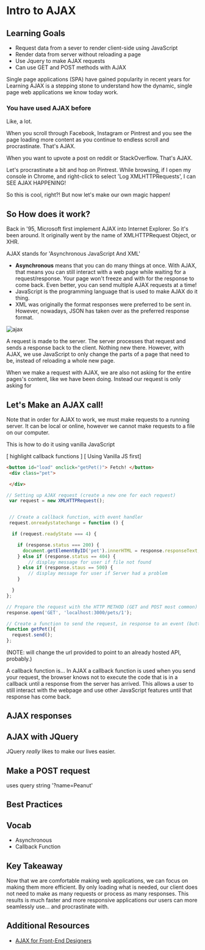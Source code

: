 # Intro to AJAX

## Learning Goals
- Request data from a sever to render client-side using JavaScript
- Render data from server without reloading a page
- Use Jquery to make AJAX requests
- Can use GET and POST methods with AJAX


Single page applications (SPA) have gained popularity in recent years for
Learning AJAX is a stepping stone to understand how the dynamic, single page web applications we know today work.

### You have used AJAX before
Like, a lot.  

When you scroll through Facebook, Instagram or Pintrest and you see the page loading more content as you continue to endless scroll and procrastinate. That's AJAX.

When you want to upvote a post on reddit or StackOverflow. That's AJAX.

Let's procrastinate a bit and hop on Pintrest. While browsing, if I open my console in Chrome, and right-click to select 'Log XMLHTTPRequests', I can SEE AJAX HAPPENING!


So this is cool, right?! But now let's make our own magic happen!

## So How does it work?

Back in '95, Microsoft first implement AJAX into Internet Explorer. So it's been around. It originally went by the name of XMLHTTPRequest Object, or XHR.  

AJAX stands for 'Asynchronous JavaScript And XML'
  - **Asynchronous** means that you can do many things at once. With AJAX, that means you can still interact with a web page while waiting for a request/response. Your page won't freeze and with for the response to come back. Even better, you can send multiple AJAX requests at a time!
  - JavaScript is the programming language that is used to make AJAX do it thing.
  - XML was originally the format responses were preferred to be sent in. However, nowadays, JSON has taken over as the preferred response format.

![ajax](https://cms-assets.tutsplus.com/uploads%2Fusers%2F30%2Fposts%2F25099%2Fimage-1453383492163.png)

A request is made to the server. The server processes that request and sends a response back to the client. Nothing new there. However, with AJAX, we use JavaScript to only change the parts of a page that need to be, instead of reloading a whole new page.

When we make a request with AJAX, we are also not asking for the entire pages's content, like we have been doing. Instead our request is only asking for


## Let's Make an AJAX call!


Note that in order for AJAX to work, we must make requests to a running server. It can be local or online, however we cannot make requests to a file on our computer.


This is how to do it using vanilla JavaScript

[ highlight callback functions ]
[ Using Vanilla JS first]

```html
<button id="load" onclick="getPet()"> Fetch! </button>
 <div class="pet">

 </div>
```



```javascript
// Setting up AJAX request (create a new one for each request)
 var request = new XMLHTTPRequest();


 // Create a callback function, with event handler
 request.onreadystatechange = function () {

  if (request.readyState === 4) {

    if (response.status === 200) {
      document.getElementByID('pet').innerHTML = response.responseText;
    } else if (response.status == 404) {
        // display message for user if file not found
    } else if (response.staus == 500) {
        // display message for user if Server had a problem
    }

  }
};

// Prepare the request with the HTTP METHOD (GET and POST most common) and
response.open('GET', 'localhost:3000/pets/1');

// Create a function to send the request, in response to an event (button onClick)
function getPet(){
  request.send();
};

```
(NOTE: will change the url provided to point to an already hosted API, probably.)


A callback function is...
In AJAX a callback function is used when you send your request, the browser knows not to execute the code that is in a callback until a response from the server has arrived. This allows a user to still interact with the webpage and use other JavaScript features until that response has come back.


## AJAX responses


## AJAX with JQuery

JQuery _really_ likes to make our lives easier.


## Make a POST request
uses query string
'?name=Peanut'



## Best Practices



## Vocab
- Asynchronous
- Callback Function


## Key Takeaway
Now that we are comfortable making web applications, we can focus on making them more efficient. By only loading what is needed, our client does not need to make as many requests or process as many responses. This results is much faster and more responsive applications our users can more seamlessly use... and procrastinate with.


## Additional Resources
- [AJAX for Front-End Designers](https://webdesign.tutsplus.com/series/ajax-for-front-end-designers--cms-967)
